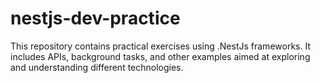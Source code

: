 # nestjs-dev-practice
This repository contains practical exercises using .NestJs frameworks. It includes APIs, background tasks, and other examples aimed at exploring and understanding different technologies.
